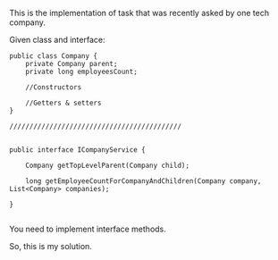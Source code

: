 This is the implementation of task that was recently asked by one tech company.

Given class and interface:

```
public class Company {
    private Company parent;
    private long employeesCount;
    
    //Constructors
    
    //Getters & setters
}

///////////////////////////////////////////


public interface ICompanyService {

    Company getTopLevelParent(Company child);

    long getEmployeeCountForCompanyAndChildren(Company company, List<Company> companies);

}


```

You need to implement interface methods.

So, this is my solution.
